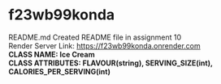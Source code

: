 # f23wb99konda
README.md Created README file in assignment 10 <br>
Render Server Link: https://f23wb99konda.onrender.com <br>
**CLASS NAME: Ice Cream** <br>
**CLASS ATTRIBUTES: FLAVOUR(string), SERVING_SIZE(int), CALORIES_PER_SERVING(int)**
